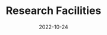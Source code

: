 ---
title: Research Facilities
date: 2022-10-24

type: landing

sections:
  - block: hero
    content:
      title: State-of-the-Art Research Facilities
      text: |
        Our laboratory is equipped with cutting-edge instruments and facilities to support world-class research in brain-computer interfaces, nanoelectronics, and bioelectronics.
      image:
        filename: welcome.jpg
    design:
      spacing:
        padding: ['40px', '0', '40px', '0']

  - block: markdown
    content:
      title: Equipment Inventory
      subtitle: 
      text: |
        ## 🏭 Nanofabrication & Cleanroom
        
        ### **Mission**
        - **Our mission is to establish a world-class nanofabrication platform that empowers researchers to design, prototype, and realize micro- and nano-scale devices at the frontiers of brain science and neurotechnology. The facility provides advanced tools, materials, and expertise for state-of-the-art processing, enabling breakthroughs in neural interfaces, sensors, and next-generation biomedical technologies. By fostering collaboration across disciplines, the Nanofab supports both fundamental discoveries and translational research, while also training the next generation of scientists and engineers in cutting-edge fabrication techniques.
         
        ### **SUMMARY**
        - **The i-BRAIN Nanofabrication Facility includes 550 m² of Class 100 cleanroom space and 400 m² of Class 1000 service and equipment space

        ### **Lithography Systems**
        - **= DUV Scanner =** （2026Q）
          - **Resolution (Critical Dimension):** ≤110 nm  
          - **CD Variation at 0.11 μm Resolution:**  
            - Dense lines: ≤10 nm at ±0.2 μm defocus; ≤8 nm at best focus  
            - Isolated lines: ≤14 nm at ±0.15 μm defocus; ≤8 nm at best focus  
          - **Exposure Field Uniformity:** ≤0.7%  
          - **Overlay Accuracy:**  
            - Single-machine overlay: ≤15 nm  
            - Matched-machine overlay: ≤25 nm  
          - **Stage Motion Repeatability:** ≤8 nm  
          - **Exposure Dose Repeatability:** ≤0.5% (for dose ≥10 mJ/cm²)  
          - **Exposure Dose Accuracy:** ≤1% (for dose ≥10 mJ/cm²)  
          - **Focus Measurement Repeatability (3-sigma):** ≤50 nm  
          - **Mask Exchange Time:** ≤25 s  
          - **Particle Addition:** ≤5  
          - **Job Waiting Time Between Exposures:** ≤20 s  
          - **Throughput:** ≥135 wafers per hour at an exposure dose of 50 mJ/cm²  
         

        - **= Electron Beam Lithography (EBL) =**
            - **eGun Type:** Schottky Field Emission, Gaussian beam shape  
            - **Acceleration Voltage:** 50 kV  
            - **Beam Current Range:** 100 pA – 100 nA  
            - **Resolution:** 8 nm  
            - **Overlay Accuracy:** ±10 nm  
            - **Stitching Accuracy:** ±10 nm  
            - **Maximum Field Size:**  
                - 2000 μm @ 25 kV  
                - 1000 μm @ 50 kV  
            - **Maximum Sample Size:** 200 mm  


        - **= Maskless Aligner =**
            - **Maximum Sample Size:** 300 mm / 12 inch  
            - **Maximum Exposure Area:** 290 mm × 290 mm  
            - **Resolution:** ≤600 nm  
            - **Overlay Accuracy:** 500 nm @ 200 mm  
            - **Light Source:** 375 nm / 405 nm 

        
        ## Mask Aligner Specifications

        - **Automation:** Mechanical semi-automatic transfer, automatic alignment, and automatic exposure  
        - **Exposure Area:** 210 × 210 mm  
        - **Illumination Uniformity:** ≤ 4%  
        - **UV Beam Angle:** ≤ 2°  
        - **UV Central Wavelengths:** 365 / 405 / 435 nm  
        - **Gap Adjustment:** 0 – ≥ 1000 µm, adjustable  
        - **Alignment Accuracy:**  
        - Front-side alignment: ≤ ±1 µm  
        - Backside alignment: ≤ ±2 µm (with infrared alignment capability)  
        - **Exposure Modes:**  
        - Contact/vacuum exposure: ≤ 1 µm  
        - Proximity exposure gap: 10 µm ± 3 µm  
        - Modes: Hard contact (vacuum), soft contact, proximity exposure  
        - **Pre-Alignment System:**  
        - Image recognition and automatic rotation system with pre-alignment stage  
        - Rotation angle range: ≥ ±180°  
        - Rotation accuracy: ≤ 0.01°  
        - **Automatic Alignment System:**  
        - Includes UVW alignment stage and air-bearing auto-leveling system  
        - Alignment range (X, Y): ≥ ±5 mm  
        - Rotation angle adjustment: ≥ ±3°  
        - Microscopes (top and bottom) with two sets of lenses each, controlled by XYZ motorized stages  
        - **Mask Sizes Supported:** 9" × 9", 7" × 7", 6" × 6", 5" × 5"  
        - **Substrate Sizes Supported:** 8", 6", 5", 4", 3"  
        - **Alignment Stage Z-axis Movement:** ≥ ±25 mm, with three-point air-bearing leveling  

        ## E-Beam Evaporator System Specifications

        - **Maximum Wafer Size:** 200 mm / 8 inch  
        - **Substrate Temperature:** Up to 80°C  
        - **Film Uniformity:** ±2% @ 8 inch  
        - **Crucibles:** 6 crucibles, 25 cc each  
        - **Power Supply:** 10 kW  
        - **Electron Beam High Voltage:** 10 kV  
        - **Maximum Beam Current:** 1000 mA  
                - **Photolithography** -  Maskless Aligner
                - UV exposure system with contact and proximity modes
                - Minimum feature size: 1 μm

        ### **Etching & Deposition**
        - **Reactive Ion Etching (RIE)** - Oxford Plasmalab 80 Plus
          - Anisotropic dry etching for silicon, III-V semiconductors
          - Multiple gas chemistry options
        
        - **Chemical Vapor Deposition (CVD)** - Aixtron 200/4 RF-S
          - Metal-organic CVD for III-V nanowire growth
          - Temperature range: 400-800°C
        
        - **Atomic Layer Deposition (ALD)** - Cambridge NanoTech Savannah S100
          - Conformal thin film deposition
          - Thickness control: < 1 Å precision
        
        ---
    design:
      columns: '1'

  

  - block: markdown
    content:
      title: Visit Our Facilities
      subtitle: Schedule a tour or discuss collaboration opportunities
      text: |
        <div style="text-align: center; padding: 40px; background: linear-gradient(135deg, #28a745 0%, #20c997 100%); border-radius: 10px; color: white; margin: 20px 0;">
          <h3 style="color: white; margin-bottom: 20px;">Interested in Our Facilities?</h3>
          <p style="font-size: 18px; margin-bottom: 30px;">Schedule a facility tour or discuss potential collaborations with our team.</p>
          <div style="display: flex; justify-content: center; gap: 20px; flex-wrap: wrap;">
            <a href="../contact/" style="background: white; color: #28a745; padding: 15px 30px; border-radius: 5px; text-decoration: none; font-weight: bold; display: inline-block;">Contact Us</a>
            <a href="mailto:facilities@ibrain-lab.com" style="background: rgba(255,255,255,0.2); color: white; padding: 15px 30px; border-radius: 5px; text-decoration: none; font-weight: bold; display: inline-block; border: 2px solid white;">Schedule Tour</a>
          </div>
        </div>
    design:
      columns: '1'
---